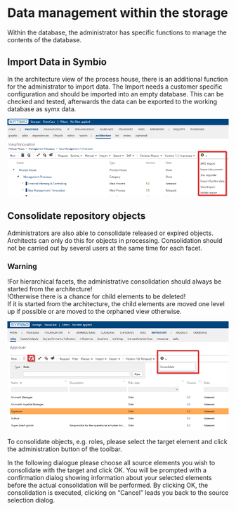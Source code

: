 # Data management within the storage

Within the database, the administrator has specific functions to manage the contents of the database.

## Import Data in Symbio

In the architecture view of the process house, there is an additional function for the administrator to import data. The Import needs a customer specific configuration and should be imported into an empty database. This can be checked and tested, afterwards the data can be exported to the working database as symx data.

![screen](./media/import_data.png)

## Consolidate repository objects

Administrators are also able to consolidate released or expired objects. Architects can only do this for objects in processing. Consolidation should not be carried out by several users at the same time for each facet.

### Warning

!For hierarchical facets, the administrative consolidation should always be started from the architecture!<br />
!Otherwise there is a chance for child elements to be deleted!<br />
If it is started from the architecture, the child elements are moved one level up if possible or are moved to the orphaned view otherwise.

![screen](./media/consolidate_objects.png)

To consolidate objects, e.g. roles, please select the target element and click the administration button of the toolbar.

In the following dialogue please choose all source elements you wish to consolidate with the target and click OK. You will be prompted with a confirmation dialog showing information about your selected elements before the actual consolidation will be performed. By clicking OK, the consolidation is executed, clicking on “Cancel” leads you back to the source selection dialog.
